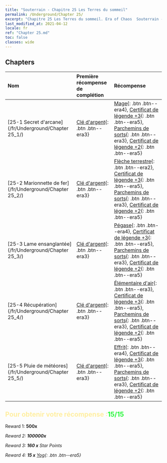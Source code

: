 ```yaml
---
title: "Souterrain - Chapitre 25 Les Terres du sommeil"
permalink: /Underground/Chapter 25/
excerpt: "Chapitre 25 Les Terres du sommeil. Era of Chaos  Souterrain - Chapitre 25. Les Terres du sommeil"
last_modified_at: 2021-04-12
locale: fr
ref: "Chapter 25.md"
toc: false
classes: wide
---
```


## Chapters

  | Nom |  Première récompense de complétion | Récompense |
  |:------------|:------------|:------------| 
  | [25-1 Secret d'arcane](/fr/Underground/Chapter 25_1/) | [Clé d'argent](/fr/Items/con_693/){: .btn .btn--era3} | [Mage](/fr/Items/unt_238/){: .btn .btn--era4}, [Certificat de légende +3](/fr/Items/mat_88/){: .btn .btn--era5}, [Parchemins de sorts](/fr/Items/con_694/){: .btn .btn--era3}, [Certificat de légende +2](/fr/Items/mat_81/){: .btn .btn--era5} |
  | [25-2 Marionnette de fer](/fr/Underground/Chapter 25_2/) | [Clé d'argent](/fr/Items/con_693/){: .btn .btn--era3} | [Flèche terrestre](/fr/Items/her_464/){: .btn .btn--era2}, [Certificat de légende +3](/fr/Items/mat_88/){: .btn .btn--era5}, [Parchemins de sorts](/fr/Items/con_694/){: .btn .btn--era3}, [Certificat de légende +2](/fr/Items/mat_81/){: .btn .btn--era5} |
  | [25-3 Lame ensanglantée](/fr/Underground/Chapter 25_3/) | [Clé d'argent](/fr/Items/con_693/){: .btn .btn--era3} | [Pégase](/fr/Items/unt_202/){: .btn .btn--era4}, [Certificat de légende +3](/fr/Items/mat_88/){: .btn .btn--era5}, [Parchemins de sorts](/fr/Items/con_694/){: .btn .btn--era3}, [Certificat de légende +2](/fr/Items/mat_81/){: .btn .btn--era5} |
  | [25-4 Récupération](/fr/Underground/Chapter 25_4/) | [Clé d'argent](/fr/Items/con_693/){: .btn .btn--era3} | [Élémentaire d'air](/fr/Items/her_448/){: .btn .btn--era3}, [Certificat de légende +3](/fr/Items/mat_88/){: .btn .btn--era5}, [Parchemins de sorts](/fr/Items/con_694/){: .btn .btn--era3}, [Certificat de légende +2](/fr/Items/mat_81/){: .btn .btn--era5} |
  | [25-5 Pluie de météores](/fr/Underground/Chapter 25_5/) | [Clé d'argent](/fr/Items/con_693/){: .btn .btn--era3} | [Effrit](/fr/Items/unt_231/){: .btn .btn--era4}, [Certificat de légende +3](/fr/Items/mat_88/){: .btn .btn--era5}, [Parchemins de sorts](/fr/Items/con_694/){: .btn .btn--era3}, [Certificat de légende +2](/fr/Items/mat_81/){: .btn .btn--era5} |


## <span style="color: #ffeea0">Pour obtenir votre récompense :</span><span style="color: #27f73a">15/15</span>

 Reward 1:  **500x** <i class="fas fa-gem"/>

 Reward 2:  **100000x** <i class="fas fa-coins"/>

 Reward 3: **160 x** Star Points

 Reward 4: **15 x** [Yog](/fr/Items/her_377/){: .btn .btn--era5}

